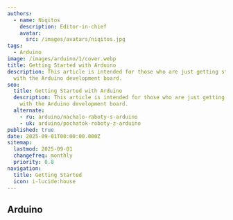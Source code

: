 ```yaml
---
authors:
  - name: Niqitos
    description: Editor-in-chief
    avatar:
      src: /images/avatars/niqitos.jpg
tags:
  - Arduino
image: /images/arduino/1/cover.webp
title: Getting Started with Arduino
description: This article is intended for those who are just getting started
  with the Arduino development board.
seo:
  title: Getting Started with Arduino
  description: This article is intended for those who are just getting started
    with the Arduino development board.
  alternate:
    - ru: arduino/nachalo-raboty-s-arduino
    - uk: arduino/pochatok-roboty-z-arduino
published: true
date: 2025-09-01T00:00:00.000Z
sitemap:
  lastmod: 2025-09-01
  changefreq: monthly
  priority: 0.8
navigation:
  title: Getting Started
  icon: i-lucide:house
---
```


## Arduino
